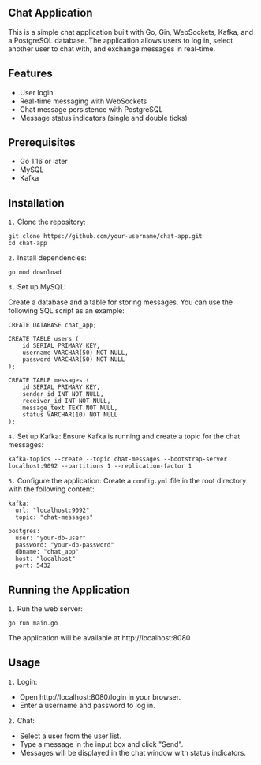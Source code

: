 ## Chat Application
This is a simple chat application built with Go, Gin, WebSockets, Kafka, and a PostgreSQL database. The application allows users to log in, select another user to chat with, and exchange messages in real-time.

## Features
* User login
* Real-time messaging with WebSockets
* Chat message persistence with PostgreSQL
* Message status indicators (single and double ticks)

## Prerequisites
* Go 1.16 or later
* MySQL
* Kafka

## Installation

`1.` Clone the repository:

```
git clone https://github.com/your-username/chat-app.git
cd chat-app
```

`2.` Install dependencies:

```
go mod download
```

`3.` Set up MySQL:

  Create a database and a table for storing messages. You can use the following SQL script as an example:
```
CREATE DATABASE chat_app;

CREATE TABLE users (
    id SERIAL PRIMARY KEY,
    username VARCHAR(50) NOT NULL,
    password VARCHAR(50) NOT NULL
);

CREATE TABLE messages (
    id SERIAL PRIMARY KEY,
    sender_id INT NOT NULL,
    receiver_id INT NOT NULL,
    message_text TEXT NOT NULL,
    status VARCHAR(10) NOT NULL
);

```

`4.` Set up Kafka:
Ensure Kafka is running and create a topic for the chat messages:
```
kafka-topics --create --topic chat-messages --bootstrap-server localhost:9092 --partitions 1 --replication-factor 1
```

`5.` Configure the application:
Create a `config.yml` file in the root directory with the following content:

```
kafka:
  url: "localhost:9092"
  topic: "chat-messages"

postgres:
  user: "your-db-user"
  password: "your-db-password"
  dbname: "chat_app"
  host: "localhost"
  port: 5432

```

  ## Running the Application
  `1.` Run the web server:
  ```
  go run main.go
  ```
  The application will be available at http://localhost:8080

  ## Usage
  `1.` Login:
   * Open http://localhost:8080/login in your browser.
   * Enter a username and password to log in.
     
  `2.` Chat:
   * Select a user from the user list.
   * Type a message in the input box and click "Send".
   * Messages will be displayed in the chat window with status indicators.


